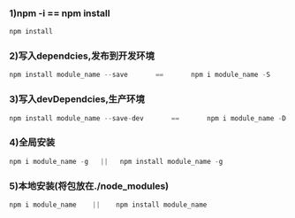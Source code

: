 ### 1)npm -i    ==    npm install
```javascript
npm install
```

### 2)写入dependcies,发布到开发环境

```javascript
npm install module_name --save       ==       npm i module_name -S
```

### 3)写入devDependcies,生产环境

```javascript
npm install module_name --save-dev       ==       npm i module_name -D
```

### 4)全局安装

```javascript
npm i module_name -g   ||   npm install module_name -g 
```

### 5)本地安装(将包放在./node_modules)

```javascript
npm i module_name    ||    npm install module_name
```
